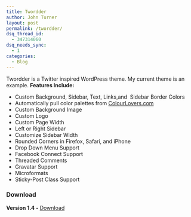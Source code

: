 ```yaml
---
title: Twordder
author: John Turner
layout: post
permalink: /twordder/
dsq_thread_id:
  - 347314060
dsq_needs_sync:
  - 1
categories:
  - Blog
---
```

Twordder is a Twitter inspired WordPress theme. My current theme is an example. **Features Include:**

  * Custom Background, Sidebar, Text, Links,and  Sidebar Border Colors
  * Automatically pull color palettes from [ColourLovers.com][1]
  * Custom Background Image
  * Custom Logo
  * Custom Page Width
  * Left or Right Sidebar
  * Customize Sidebar Width
  * Rounded Corners in Firefox, Safari, and iPhone
  * Drop Down Menu Support
  * Facebook Connect Support
  * Threaded Comments
  * Gravatar Support
  * Microformats
  * Sticky-Post Class Support

### Download

**Version 1.4 -** [Download][2]

 [1]: http://colourlovers.com
 [2]: http://wordpress.org/extend/themes/twordder
